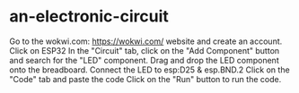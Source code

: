 # an-electronic-circuit

Go to the wokwi.com: https://wokwi.com/ website and create an account.
Click on ESP32
In the "Circuit" tab, click on the "Add Component" button and search for the "LED" component.
Drag and drop the LED component onto the breadboard.
Connect the LED to esp:D25 & esp.BND.2 
Click on the "Code" tab and paste the code
Click on the "Run" button to run the code.
